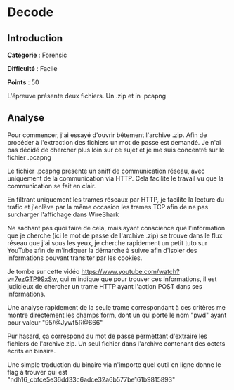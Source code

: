 # Decode

## Introduction

**Catégorie** : Forensic

**Difficulté** : Facile

**Points** : 50

L'épreuve présente deux fichiers. Un .zip et in .pcapng

## Analyse

Pour commencer, j'ai essayé d'ouvrir bêtement l'archive .zip. Afin de procéder à l'extraction des fichiers un mot de passe est demandé.
Je n'ai pas décidé de chercher plus loin sur ce sujet et je me suis concentré sur le fichier .pcapng

Le fichier .pcapng présente un sniff de communication réseau, avec uniquement de la communication via HTTP.
Cela facilite le travail vu que la communication se fait en clair.

En filtrant uniquement les trames réseaux par HTTP, je facilite la lecture du trafic et j'enlève par la même occasion les trames
TCP afin de ne pas surcharger l'affichage dans WireShark

Ne sachant pas quoi faire de cela, mais ayant conscience que l'information que je cherche (ici le mot de passe de l'archive .zip)
se trouve dans le flux réseau que j'ai sous les yeux, je cherche rapidement un petit tuto sur YouTube afin de m'indiquer la démarche
à suivre afin d'isoler des informations pouvant transiter par les cookies.

Je tombe sur cette vidéo https://www.youtube.com/watch?v=7ezGTP99xSw, qui m'indique
que pour trouver ces informations, il est judicieux de chercher un trame HTTP ayant l'action POST dans ses informations.

Une analyse rapidement de la seule trame correspondant à ces critères me montre directement les champs form, dont un qui porte le
nom "pwd" ayant pour valeur "95/@Jywf5R@666"

Pur hasard, ça correspond au mot de passe permettant d'extraire les fichiers de l'archive zip. Un seul fichier dans l'archive
contenant des octets écrits en binaire.

Une simple traduction du binaire via n'importe quel outil en ligne donne le flag à trouver qui est "ndh16_cbfce5e36dd33c6adce32a6b577be161b9815893"
